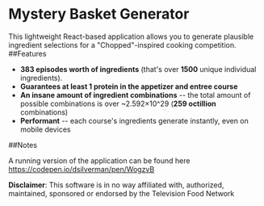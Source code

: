 # Mystery Basket Generator
This lightweight React-based application allows you to generate plausible ingredient selections for a "Chopped"-inspired cooking competition.
##Features 
* <strong>383 episodes worth of ingredients</strong> (that's over <strong>1500</strong> unique individual ingredients).
* <strong>Guarantees at least 1 protein in the appetizer and entree course</strong>
* <strong>An insane amount of ingredient combinations</strong> -- the total amount of possible combinations is over ~2.592×10^29 (<strong>259 octillion</strong> combinations)
* <strong>Performant</strong> -- each course's ingredients generate instantly, even on mobile devices

##Notes

A running version of the application can be found here https://codepen.io/dsilverman/pen/WogzvB

<strong>Disclaimer</strong>: This software is in no way affiliated with, authorized, maintained, sponsored or endorsed by the Television Food Network
